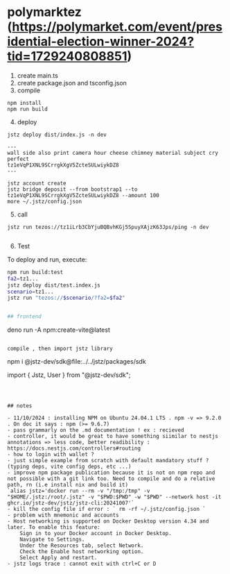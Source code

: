 # polymarktez (https://polymarket.com/event/presidential-election-winner-2024?tid=1729240808851)

1. create main.ts
2. create package.json and tsconfig.json
3. compile

```
npm install
npm run build
```

4. deploy

```
jstz deploy dist/index.js -n dev

---
wall side also print camera hour cheese chimney material subject cry perfect
tz1eVqP1XNL9SCrrgkXgV5ZcteSULwiykDZ8
---

jstz account create
jstz bridge deposit --from bootstrap1 --to tz1eVqP1XNL9SCrrgkXgV5ZcteSULwiykDZ8 --amount 100
more ~/.jstz/config.json 
```

5. call

```
jstz run tezos://tz1iLrb3CbYjuBQBvhKGj5SpuyXAjzK63Jps/ping -n dev


```

6. Test

To deploy and run, execute:

```sh
npm run build:test
fa2=tz1...
jstz deploy dist/test.index.js
scenario=tz1...
jstz run "tezos://$scenario/?fa2=$fa2"


## frontend

```
deno run -A npm:create-vite@latest
```

compile , then import jstz library

```
npm i  @jstz-dev/sdk@file:../../jstz/packages/sdk


import { Jstz, User } from "@jstz-dev/sdk";
```



## notes

- 11/10/2024 : installing NPM on Ubuntu 24.04.1 LTS . npm -v => 9.2.0 . On doc it says : npm (>= 9.6.7)
- pass grammarly on the .md documentation ! ex : recieved
- controller, it would be great to have something siimilar to nestjs annotations => less code, better readibility : https://docs.nestjs.com/controllers#routing
- how to login with wallet ?
- just simple example from scratch with default mandatory stuff ? (typing deps, vite config deps, etc ...)
- improve npm package publication because it is not on npm repo and not possible with a git link too. Need to compile and do a relative path, rn (i.e install nix and build it)
`alias jstz='docker run --rm -v "/tmp:/tmp" -v "$HOME/.jstz:/root/.jstz" -v "$PWD:$PWD" -w "$PWD" --network host -it ghcr.io/jstz-dev/jstz/jstz-cli:20241007'`
- kill the config file if error : ` rm -rf ~/.jstz/config.json ` 
- problem with mnemonic and accounts
- Host networking is supported on Docker Desktop version 4.34 and later. To enable this feature:
    Sign in to your Docker account in Docker Desktop.
    Navigate to Settings.
    Under the Resources tab, select Network.
    Check the Enable host networking option.
    Select Apply and restart.
- jstz logs trace : cannot exit with ctrl+C or D